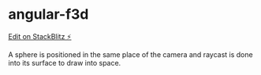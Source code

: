 # angular-f3d

[Edit on StackBlitz ⚡️](https://stackblitz.com/edit/angular-f3d)

A sphere is positioned in the same place of the camera and raycast is done into its surface to draw into space.
